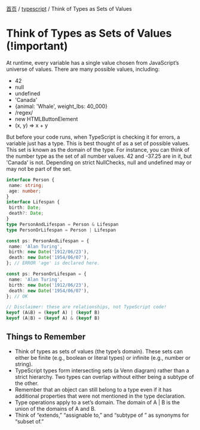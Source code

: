 [首页](https://printjs.github.io/blog) / [typescript](https://printjs.github.io/blog/docs/typescript) / Think of Types as Sets of Values

# Think of Types as Sets of Values (!important)

At runtime, every variable has a single value chosen from JavaScript’s universe of values. There are many possible values, including:
* 42
* null
* undefined
* 'Canada'
* {animal: 'Whale', weight_lbs: 40_000}
* /regex/
* new HTMLButtonElement
* (x, y) => x + y

But before your code runs, when TypeScript is checking it for errors, a variable just has a type. This is best thought of as a set of possible values. This set is known as the domain of the type. For instance, you can think of the number type as the set of all number values. 42 and -37.25 are in it, but 'Canada' is not. Depending on strict NullChecks, null and undefined may or may not be part of the set.

```TypeScript
interface Person {
 name: string;
 age: number;
}
interface Lifespan {
 birth: Date;
 death?: Date;
}
type PersonAndLifespan = Person & Lifespan
type PersonOrLifespan = Person | Lifespan

const ps: PersonAndLifespan = {
 name: 'Alan Turing',
 birth: new Date('1912/06/23'),
 death: new Date('1954/06/07'),
}; // ERROR 'age' is declared here.

const ps: PersonOrLifespan = {
 name: 'Alan Turing',
 birth: new Date('1912/06/23'),
 death: new Date('1954/06/07'),
}; // OK
```

```TypeScript
// Disclaimer: these are relationships, not TypeScript code!
keyof (A&B) = (keyof A) | (keyof B)
keyof (A|B) = (keyof A) & (keyof B)
```

## Things to Remember
* Think of types as sets of values (the type’s domain). These sets can either be finite (e.g., boolean or literal types) or infinite (e.g., number or string).
* TypeScript types form intersecting sets (a Venn diagram) rather than a strict hierarchy. Two types can overlap without either being a subtype of the other.
* Remember that an object can still belong to a type even if it has additional properties that were not mentioned in the type declaration.
* Type operations apply to a set’s domain. The domain of A | B is the union of the domains of A and B.
* Think of “extends,” “assignable to,” and “subtype of ” as synonyms for “subset of.”
